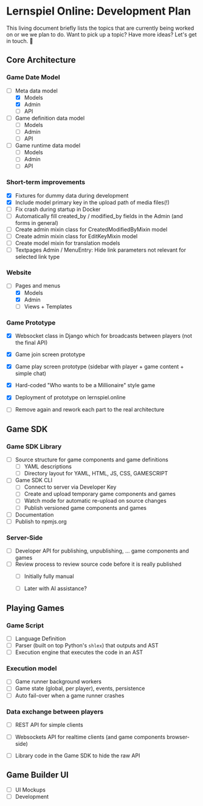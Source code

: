 Lernspiel Online: Development Plan
==================================

This living document briefly lists the topics that are currently being worked on
or we we plan to do. Want to pick up a topic? Have more ideas? Let's get in touch. 🤠


Core Architecture
-----------------

### Game Date Model

- [ ] Meta data model
    - [X] Models
    - [X] Admin
    - [ ] API

- [ ] Game definition data model
    - [ ] Models
    - [ ] Admin
    - [ ] API

- [ ] Game runtime data model
    - [ ] Models
    - [ ] Admin
    - [ ] API

### Short-term improvements

- [X] Fixtures for dummy data during development
- [X] Include model primary key in the upload path of media files(!)
- [ ] Fix crash during startup in Docker
- [ ] Automatically fill created_by / modified_by fields in the Admin (and forms in general)
- [ ] Create admin mixin class for CreatedModifiedByMixin model
- [ ] Create admin mixin class for EditKeyMixin model
- [ ] Create model mixin for translation models
- [ ] Textpages Admin / MenuEntry: Hide link parameters not relevant for selected link type

### Website

- [ ] Pages and menus
    - [X] Models
    - [X] Admin
    - [ ] Views + Templates

### Game Prototype

- [X] Websocket class in Django which for broadcasts between players (not the final API)
- [X] Game join screen prototype
- [X] Game play screen prototype (sidebar with player + game content + simple chat)
- [X] Hard-coded "Who wants to be a Millionaire" style game
- [X] Deployment of prototype on lernspiel.online
- [ ] Remove again and rework each part to the real architecture


Game SDK
--------

### Game SDK Library

- [ ] Source structure for game components and game definitions
    - [ ] YAML descriptions
    - [ ] Directory layout for YAML, HTML, JS, CSS, GAMESCRIPT

- [ ] Game SDK CLI
    - [ ] Connect to server via Developer Key
    - [ ] Create and upload temporary game components and games
    - [ ] Watch mode for automatic re-upload on source changes
    - [ ] Publish versioned game components and games

- [ ] Documentation
- [ ] Publish to npmjs.org

### Server-Side

- [ ] Developer API for publishing, unpublishing, ... game components and games
- [ ] Review process to review source code before it is really published
    - [ ] Initially fully manual
    - [ ] Later with AI assistance?


Playing Games
-------------

### Game Script

- [ ] Language Definition
- [ ] Parser (built on top Python's `shlex`) that outputs and AST
- [ ] Execution engine that executes the code in an AST

### Execution model

- [ ] Game runner background workers
- [ ] Game state (global, per player), events, persistence
- [ ] Auto fail-over when a game runner crashes

### Data exchange between players

- [ ] REST API for simple clients
- [ ] Websockets API for realtime clients (and game components browser-side)
- [ ] Library code in the Game SDK to hide the raw API


Game Builder UI
---------------

- [ ] UI Mockups
- [ ] Development